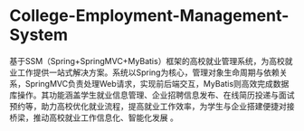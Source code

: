 # College-Employment-Management-System
基于SSM（Spring+SpringMVC+MyBatis）框架的高校就业管理系统，为高校就业工作提供一站式解决方案。系统以Spring为核心，管理对象生命周期与依赖关系，SpringMVC负责处理Web请求，实现前后端交互，MyBatis则高效完成数据库操作。其功能涵盖学生就业信息管理、企业招聘信息发布、在线简历投递与面试预约等，助力高校优化就业流程，提高就业工作效率，为学生与企业搭建便捷对接桥梁，推动高校就业工作信息化、智能化发展 。 
